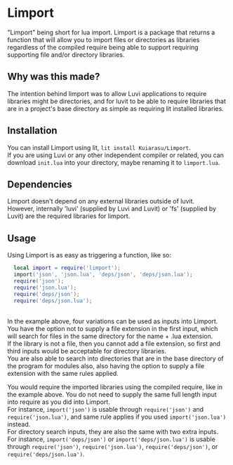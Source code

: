 # Limport
"Limport" being short for lua import. Limport is a package that returns a function that will allow you to import files or directories as libraries regardless of the compiled require being able to support requiring supporting file and/or directory libraries.

## Why was this made?
The intention behind limport was to allow Luvi applications to require libraries might be directories, and for luvit to be able to require libraries that are in a project's base directory as simple as requiring lit installed libraries.

## Installation
You can install Limport using lit, `lit install Kuiarasu/Limport`. <br>
If you are using Luvi or any other independent compiler or related, you can download `init.lua` into your directory, maybe renaming it to `limport.lua`.

## Dependencies
Limport doesn't depend on any external libraries outside of luvit. <br>
However, internally 'luvi' (supplied by Luvi and Luvit) or 'fs' (supplied by Luvit) are the required libraries for limport.

## Usage
Using Limport is as easy as triggering a function, like so: <br>
```lua
  local import = require('limport');
  import('json', 'json.lua', 'deps/json', 'deps/json.lua');
  require('json');
  require('json.lua');
  require('deps/json');
  require('deps/json.lua');
```
<br>
In the example above, four variations can be used as inputs into Limport. <br>
You have the option not to supply a file extension in the first input, which will search for files in the same directory for the name + .lua extension. <br>
If the library is not a file, then you cannot add a file extension, so first and third inputs would be acceptable for directory libraries. <br>
You are also able to search into directories that are in the base directory of the program for modules also, also having the option to supply a file extension with the same rules applied. <br>

You would require the imported libraries using the compiled require, like in the example above. You do not need to supply the same full length input into require as you did into Limport. <br>
For instance, `import('json')` is usable through `require('json')` and `require('json.lua')`, and same rule applies if you used `import('json.lua')` instead. <br>
For directory search inputs, they are also the same with two extra inputs. For instance, `import('deps/json')` or `import('deps/json.lua')` is usable through `require('json')`, `require('json.lua')`, `require('deps/json')`, or `require('deps/json.lua')`.

